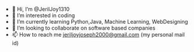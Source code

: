 - 👋 Hi, I’m @JerilJoy1310
- 👀 I’m interested in coding
- 🌱 I’m currently learning Python,Java, Machine Learning, WebDesigning
- 💞️ I’m looking to collaborate on software based companies
- 📫 How to reach me jeriljoyjoseph2000@gmail.com (my personal mail id)

<!---
JerilJoy1310/JerilJoy1310 is a ✨ special ✨ repository because its `README.md` (this file) appears on your GitHub profile.
You can click the Preview link to take a look at your changes.
--->
